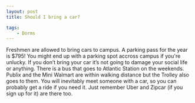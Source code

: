 ```yaml
---
layout: post
title: Should I bring a car?

tags:
    - Dorms
---
```


Freshmen are allowed to bring cars to campus. A parking pass for the year is
$795! You might end up with a parking spot accross campus if you're unlucky. If
you don’t bring your car it’s not going to damage your social life or anything.
There is a bus that goes to Atlantic Station on the weekends. Publix and the
Mini Walmart are within walking distance but the Trolley also goes to them. You
will inevitably meet someone with a car, so you can probably get a ride if you
need it. Just remember Uber and Zipcar (if you sign up for it) are there too.